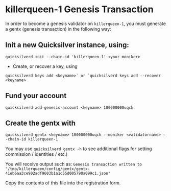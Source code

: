 # killerqueen-1 Genesis Transaction

In order to become a genesis validator on `killerqueen-1`, you must generate a gentx (genesis transaction) in the following way:

## Init a new Quicksilver instance, using: 

```quicksilverd init --chain-id 'killerqueen-1' <your_moniker>```

- Create, or recover a key, using 

```quicksilverd keys add <keyname>` or `quicksilverd keys add --recover <keyname>```

## Fund your account 

```quicksilverd add-genesis-account <keyname> 100000000uqck```

## Create the gentx with 

```quicksilverd gentx <keyname> 100000000uqck --moniker <validatorname> --chain-id killerqueen-1```  

You may use `quicksilverd gentx -h` to see additional flags for setting commission / identities / etc.)

You will receive output such as: `Genesis transaction written to "/tmp/killerqueen/config/gentx/gentx-41eb6aa3ce902adf9603b1a1c55d005790a099c1.json"`

Copy the contents of this file into the registration form.

